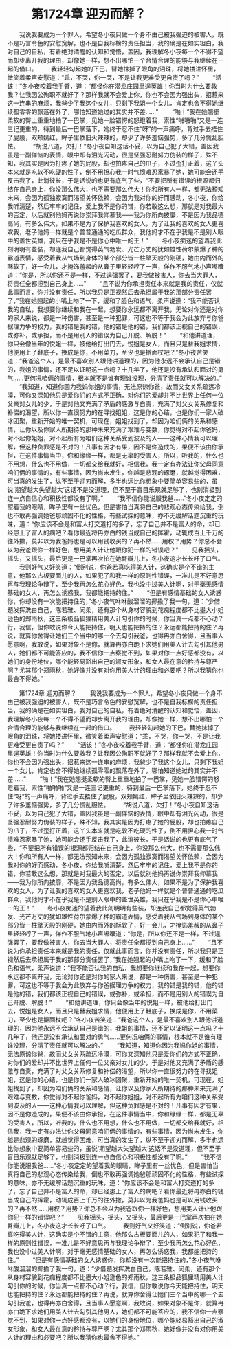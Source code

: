 # 　　第1724章 迎刃而解？
　　我说我要成为一个罪人，希望冬小夜只做一个身不由己被我强迫的被害人，既不是巧言令色的安慰宽解，也不是自我标榜的责任担当，我的确是在如实坦白，我对自己的自私，有着绝对清醒的认知和觉悟，盖因，我理解冬小夜每一个不得不望而却步离开我的理由，却像她一样，想不出哪怕一个合情合理的能够与我继续在一起的借口。
　　我轻轻勾起她的下巴，替她抹掉了眼角的泪珠，将她搂进怀里，微笑着柔声安慰道：“乖，不哭，你一哭，不是让我更难受更自责了吗？”
　　“活该！”冬小夜咬着我手臂，道：“都怪你在潜龙庄园里逞英雄！你当时为什么要救我？让我因公殉职不就好了？那样我就不会爱上你，你也不会因为强出头，招惹来这一连串的麻烦，我爸少了我这个女儿，只剩下我姐一个女儿，肯定也舍不得她继续孤零零的飘落在外了，哪怕知道她过的其实并不差……”
　　“啪！”我在她翘挺柔软的臀上重重地拍了一巴掌，见她一脸错愕的怒瞪着我，索性“啪啪啪”又是一连三记更重的，待到最后一巴掌落下，她终于忍不住“呀”的一声痛呼，背过手去捂住了屁股，双颊嫣红，眸子里依旧火辣辣的，却少了许多羞恼强势，多了几分慌乱胆怯。
　　“胡说八道，欠打！”冬小夜自知这话不妥，以为自己犯了大错，盖因我虽是一副佯恼的表情，眼中却有泪光闪动，很是坚强忍耐努力伪装的样子，殊不知，我其实是因为打疼了她的屁股，却也拍疼自己的爪子，不过歪打正着，这丫头本来就是吃软不吃硬的性子，倒不用担心我一时气愤难忍家暴了她，她可能会还手反击我了，此消彼长，于是话说的也更有底气了些，“不要把所有错误的根源都归结在自己身上，你没那么伟大，也不需要那么伟大！你和所有人一样，都无法预知未来，会因为孤独寂寞而渴望关怀依赖，会因为我对你的好而感动，冬小夜，你给我听清楚，然后牢牢的记住，爱上我不是你的错，你若敢这么想，那就是对我最大的否定，以后就别他妈再说你崇拜我仰慕我——我为你所向披靡，不是因为我品德高尚，有多么伟大，如果不是为了保护我喜欢的女人，为了让我的喜欢的女人更喜欢我，老子他妈一样就是个普普通通的吃瓜群众，我他妈才不在乎我是不是别人眼中的盖世英雄，我只在乎我是不是你心中唯一的王！”
　　冬小夜痴迷的望着我此刻明明有些装，却连我自己都觉得英气勃发、光芒万丈的犹如雄性荷尔蒙爆了种的霸道表情，感受着我从气场到身体的某个部分皆一柱擎天般的刚硬，她由内而外的酥软了，好一会儿，才掩饰羞赧的从鼻子里轻轻哼了一声，佯作不服气地小声嘟囔道：“你是，所以你还不是一样，不过逞强罢了，要我做被害人，你去当大罪人，将责任全都揽到自己身上……”
　　“且不说为你承担责任本来就是我的责任，仅就此事而言，你并没有责任，所以我只是正视然后去承担属于我的那部分责任罢了，”我在她翘起的小嘴上吻了一下，缓和了脸色和语气，柔声说道：“我不能否认我的自私，我想要你继续和我在一起，想要你永远都不离开我，无论对你还是对你的家人来说，都是一种伤害，甚至是一种犯罪，可这也不等于我会为此放弃与你爸据理力争的权力，我的错是我的错，他的错是他的错，我们都该正视自己的错误，或弥补，或承担，而不是用别人的错误为自己开脱、解脱！”
　　“和他讲道理，你只会像当年的悦姐一样，被他给打出门去，悦姐是女人，而且只是替我姐求情，他便用上了鞋底子，换成是你，不用菜刀，至少也是擀面杖吧？”冬小夜苦笑道：“我爸这个人，是最不喜欢别人跟他讲道理的，因为他永远不会承认自己是错的，我姐的事情，还不足以证明这一点吗？十几年了，他还是没有承认和面对的勇气……更何况咱俩的事情，根本就不是谁有理谁没理，分清了责任就可以解决的。”
　　“我知道，知道你因为我妈你姐的事情，无法原谅你爸，故而父女关系疏远冷漠，可你又深知他只是爱你们的方式不正确，对你们的爱却并不比世界上任何一位父亲对女儿的少，于是对他又充满了矛盾的感激与自责，充满了对父女关系修复和补偿的渴望，所以你一直很努力的在寻找姐姐，这是你的心结，也是你们一家人破冰团聚，重新开始的唯一契机，可现在，姐姐找到了，却因为咱们俩的关系和感情，让你以及你家人所期待的那种未来充满了艰难与变数，你觉得对不起你爸妈，对不起你姐姐，对不起所有为咱们这种关系受到波及的人——这种心情我可以理解，但这种负罪感是不对的！凡事有因才有果，因不是你造成的，果便不该由你承担，在这件事情当中，你和缘缘一样，都是无辜的受害人，所以，听我的，什么也不用想，什么也不用做，一切都交给我就好，相信我，我一定有办法让你父母同意咱们俩的事情的，有些事情，因为尚未发生，你越是悲观的琢磨，就越觉得困难，可当真的发生了，纵不至于迎刃而解，多半也远比你想象中要简单容易些的，虽说‘期望越大失望越大’这话不是没道理，但不至于盲目乐观就足够了，也别消极到连一点自信心和积极性都没有了啊。”
　　“我不信你能说服我爸……”冬小夜定定的望着我的眼睛，眸子里有一丝忧色，但是害怕当真将自己的悲观心态传染给我，倒也不敢再强调她爸那顽固不化的性格，有些试探的意味，亦不无缓解话题沉重的玩味，道：“你应该不会是和富人打交道打的多了，忘了自己并不是富人的命，却已经患上了富人的病吧？看你最近将冉亦白的钱当成自己的挥霍，动辄成百上千万的往外撒，莫非以为我爸妈也是可以用钱收买的？再不然……用权？用势？你总不会以为我爸跟你一样好色，想用美人计让他跟你犯一样的错误吧？”
　　见我摇头，摇头，又摇头，最后更是一巴掌再次拍在她臀瓣儿上，冬小夜这才长长吁了口气。
　　我则好气又好笑道：“倒别说，你爸若真吃得美人计，这确实是个不错的主意，他那么古板要面儿的人，如果犯了和我一样的原则性错误，一准儿是不好意思再与我理论争辩了，至少我再怎么花心好色，我也没中过美人计啊，对于毫无感情基础的女人，再怎么诱惑我，我都能把持的住。”
　　“但是有感情基础的女人诱惑你，你却没有一次能把持住的，”冬小夜气咻咻酸溜溜的揶揄了我一句，道：“少借题发挥洗白自己，陈若雅、闵柔，还有那个从身材容貌到花痴程度都不比墨大小姐逊色的郑雨秋，这三条极品狐狸精用美人计勾引你的时候，你当真一点都不心动？行，我信，但你敢说你今天能把持住，明天也能把持的住？永远都能把持的住？再说，就算你舍得让她们三个当中的哪一个去勾引我爸，也得冉亦白舍得，且当事人愿意啊，我敢说，如果对象不是你，就算冉亦白跪下求她们用美人计去勾引其他男人，她们都不可能答应的，我不信你一点察觉不到，如果对你一点好感都没有，以她们的身份地位，哪个能轻易豁出自己的淑女形象，和女人最在意的矜持与尊严啊？尤其那个郑雨秋，她好像并没有对你用美人计的理由和必要吧？所以我猜你也最舍不得她。”

　　第1724章 迎刃而解？
　　我说我要成为一个罪人，希望冬小夜只做一个身不由己被我强迫的被害人，既不是巧言令色的安慰宽解，也不是自我标榜的责任担当，我的确是在如实坦白，我对自己的自私，有着绝对清醒的认知和觉悟，盖因，我理解冬小夜每一个不得不望而却步离开我的理由，却像她一样，想不出哪怕一个合情合理的能够与我继续在一起的借口。
　　我轻轻勾起她的下巴，替她抹掉了眼角的泪珠，将她搂进怀里，微笑着柔声安慰道：“乖，不哭，你一哭，不是让我更难受更自责了吗？”
　　“活该！”冬小夜咬着我手臂，道：“都怪你在潜龙庄园里逞英雄！你当时为什么要救我？让我因公殉职不就好了？那样我就不会爱上你，你也不会因为强出头，招惹来这一连串的麻烦，我爸少了我这个女儿，只剩下我姐一个女儿，肯定也舍不得她继续孤零零的飘落在外了，哪怕知道她过的其实并不差……”
　　“啪！”我在她翘挺柔软的臀上重重地拍了一巴掌，见她一脸错愕的怒瞪着我，索性“啪啪啪”又是一连三记更重的，待到最后一巴掌落下，她终于忍不住“呀”的一声痛呼，背过手去捂住了屁股，双颊嫣红，眸子里依旧火辣辣的，却少了许多羞恼强势，多了几分慌乱胆怯。
　　“胡说八道，欠打！”冬小夜自知这话不妥，以为自己犯了大错，盖因我虽是一副佯恼的表情，眼中却有泪光闪动，很是坚强忍耐努力伪装的样子，殊不知，我其实是因为打疼了她的屁股，却也拍疼自己的爪子，不过歪打正着，这丫头本来就是吃软不吃硬的性子，倒不用担心我一时气愤难忍家暴了她，她可能会还手反击我了，此消彼长，于是话说的也更有底气了些，“不要把所有错误的根源都归结在自己身上，你没那么伟大，也不需要那么伟大！你和所有人一样，都无法预知未来，会因为孤独寂寞而渴望关怀依赖，会因为我对你的好而感动，冬小夜，你给我听清楚，然后牢牢的记住，爱上我不是你的错，你若敢这么想，那就是对我最大的否定，以后就别他妈再说你崇拜我仰慕我——我为你所向披靡，不是因为我品德高尚，有多么伟大，如果不是为了保护我喜欢的女人，为了让我的喜欢的女人更喜欢我，老子他妈一样就是个普普通通的吃瓜群众，我他妈才不在乎我是不是别人眼中的盖世英雄，我只在乎我是不是你心中唯一的王！”
　　冬小夜痴迷的望着我此刻明明有些装，却连我自己都觉得英气勃发、光芒万丈的犹如雄性荷尔蒙爆了种的霸道表情，感受着我从气场到身体的某个部分皆一柱擎天般的刚硬，她由内而外的酥软了，好一会儿，才掩饰羞赧的从鼻子里轻轻哼了一声，佯作不服气地小声嘟囔道：“你是，所以你还不是一样，不过逞强罢了，要我做被害人，你去当大罪人，将责任全都揽到自己身上……”
　　“且不说为你承担责任本来就是我的责任，仅就此事而言，你并没有责任，所以我只是正视然后去承担属于我的那部分责任罢了，”我在她翘起的小嘴上吻了一下，缓和了脸色和语气，柔声说道：“我不能否认我的自私，我想要你继续和我在一起，想要你永远都不离开我，无论对你还是对你的家人来说，都是一种伤害，甚至是一种犯罪，可这也不等于我会为此放弃与你爸据理力争的权力，我的错是我的错，他的错是他的错，我们都该正视自己的错误，或弥补，或承担，而不是用别人的错误为自己开脱、解脱！”
　　“和他讲道理，你只会像当年的悦姐一样，被他给打出门去，悦姐是女人，而且只是替我姐求情，他便用上了鞋底子，换成是你，不用菜刀，至少也是擀面杖吧？”冬小夜苦笑道：“我爸这个人，是最不喜欢别人跟他讲道理的，因为他永远不会承认自己是错的，我姐的事情，还不足以证明这一点吗？十几年了，他还是没有承认和面对的勇气……更何况咱俩的事情，根本就不是谁有理谁没理，分清了责任就可以解决的。”
　　“我知道，知道你因为我妈你姐的事情，无法原谅你爸，故而父女关系疏远冷漠，可你又深知他只是爱你们的方式不正确，对你们的爱却并不比世界上任何一位父亲对女儿的少，于是对他又充满了矛盾的感激与自责，充满了对父女关系修复和补偿的渴望，所以你一直很努力的在寻找姐姐，这是你的心结，也是你们一家人破冰团聚，重新开始的唯一契机，可现在，姐姐找到了，却因为咱们俩的关系和感情，让你以及你家人所期待的那种未来充满了艰难与变数，你觉得对不起你爸妈，对不起你姐姐，对不起所有为咱们这种关系受到波及的人——这种心情我可以理解，但这种负罪感是不对的！凡事有因才有果，因不是你造成的，果便不该由你承担，在这件事情当中，你和缘缘一样，都是无辜的受害人，所以，听我的，什么也不用想，什么也不用做，一切都交给我就好，相信我，我一定有办法让你父母同意咱们俩的事情的，有些事情，因为尚未发生，你越是悲观的琢磨，就越觉得困难，可当真的发生了，纵不至于迎刃而解，多半也远比你想象中要简单容易些的，虽说‘期望越大失望越大’这话不是没道理，但不至于盲目乐观就足够了，也别消极到连一点自信心和积极性都没有了啊。”
　　“我不信你能说服我爸……”冬小夜定定的望着我的眼睛，眸子里有一丝忧色，但是害怕当真将自己的悲观心态传染给我，倒也不敢再强调她爸那顽固不化的性格，有些试探的意味，亦不无缓解话题沉重的玩味，道：“你应该不会是和富人打交道打的多了，忘了自己并不是富人的命，却已经患上了富人的病吧？看你最近将冉亦白的钱当成自己的挥霍，动辄成百上千万的往外撒，莫非以为我爸妈也是可以用钱收买的？再不然……用权？用势？你总不会以为我爸跟你一样好色，想用美人计让他跟你犯一样的错误吧？”
　　见我摇头，摇头，又摇头，最后更是一巴掌再次拍在她臀瓣儿上，冬小夜这才长长吁了口气。
　　我则好气又好笑道：“倒别说，你爸若真吃得美人计，这确实是个不错的主意，他那么古板要面儿的人，如果犯了和我一样的原则性错误，一准儿是不好意思再与我理论争辩了，至少我再怎么花心好色，我也没中过美人计啊，对于毫无感情基础的女人，再怎么诱惑我，我都能把持的住。”
　　“但是有感情基础的女人诱惑你，你却没有一次能把持住的，”冬小夜气咻咻酸溜溜的揶揄了我一句，道：“少借题发挥洗白自己，陈若雅、闵柔，还有那个从身材容貌到花痴程度都不比墨大小姐逊色的郑雨秋，这三条极品狐狸精用美人计勾引你的时候，你当真一点都不心动？行，我信，但你敢说你今天能把持住，明天也能把持的住？永远都能把持的住？再说，就算你舍得让她们三个当中的哪一个去勾引我爸，也得冉亦白舍得，且当事人愿意啊，我敢说，如果对象不是你，就算冉亦白跪下求她们用美人计去勾引其他男人，她们都不可能答应的，我不信你一点察觉不到，如果对你一点好感都没有，以她们的身份地位，哪个能轻易豁出自己的淑女形象，和女人最在意的矜持与尊严啊？尤其那个郑雨秋，她好像并没有对你用美人计的理由和必要吧？所以我猜你也最舍不得她。”
